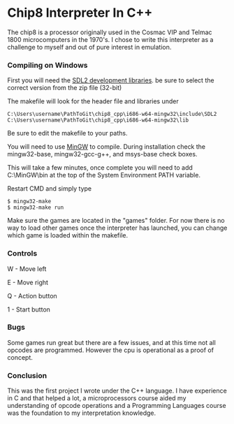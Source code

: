 # Chip8 Interpreter In C++

The chip8 is a processor originally used in the Cosmac VIP and Telmac 1800 microcomputers in the 1970's.
I chose to write this interpreter as a challenge to myself and out of pure interest in emulation. 

### Compiling on Windows

First you will need the [SDL2 development libraries](https://www.libsdl.org/download-2.0.php). be sure to select the correct version from the zip file (32-bit) 

The makefile will look for the header file and libraries under

```
C:\Users\username\PathToGit\chip8_cpp\i686-w64-mingw32\include\SDL2
C:\Users\username\PathToGit\chip8_cpp\i686-w64-mingw32\lib
```

Be sure to edit the makefile to your paths.

You will need to use [MinGW](https://sourceforge.net/projects/mingw/files/) to compile.
During installation check the mingw32-base, mingw32-gcc-g++, and msys-base check boxes.

This will take a few minutes, once complete you will need to add C:\MinGW\bin at the top of the System Environment PATH variable.


Restart CMD and simply type

```
$ mingw32-make 
$ mingw32-make run
```
Make sure the games are located in the "games" folder.
For now there is no way to load other games once the interpreter has launched, you can change which game is loaded within the makefile.

### Controls

W - Move left

E - Move right

Q - Action button

1 - Start button

### Bugs

Some games run great but there are a few issues, and at this time not all opcodes are programmed. However the cpu is operational as a proof of concept.

### Conclusion

This was the first project I wrote under the C++ language. I have experience in C and that helped a lot, a microprocessors course aided my understanding of opcode operations and a Programming Languages course was the foundation to my interpretation knowledge.
